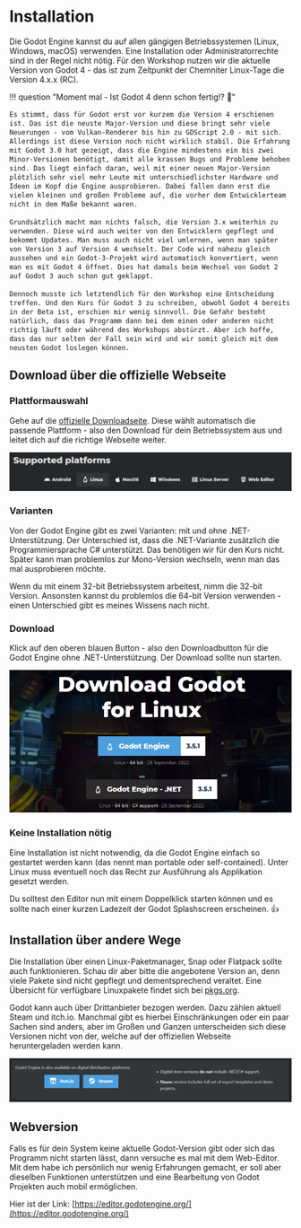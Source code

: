 # Installation

Die Godot Engine kannst du auf allen gängigen Betriebssystemen (Linux, Windows, macOS) verwenden. Eine Installation oder Administratorrechte sind in der Regel nicht nötig. Für den Workshop nutzen wir die aktuelle Version von Godot 4 - das ist zum Zeitpunkt der Chemniter Linux-Tage die Version 4.x.x (RC).

!!! question "Moment mal - Ist Godot 4 denn schon fertig!? :thinking:"

    Es stimmt, dass für Godot erst vor kurzem die Version 4 erschienen ist. Das ist die neuste Major-Version und diese bringt sehr viele Neuerungen - vom Vulkan-Renderer bis hin zu GDScript 2.0 - mit sich. Allerdings ist diese Version noch nicht wirklich stabil. Die Erfahrung mit Godot 3.0 hat gezeigt, dass die Engine mindestens ein bis zwei Minor-Versionen benötigt, damit alle krassen Bugs und Probleme behoben sind. Das liegt einfach daran, weil mit einer neuen Major-Version plötzlich sehr viel mehr Leute mit unterschiedlichster Hardware und Ideen im Kopf die Engine ausprobieren. Dabei fallen dann erst die vielen kleinen und großen Probleme auf, die vorher dem Entwicklerteam nicht in dem Maße bekannt waren.

    Grundsätzlich macht man nichts falsch, die Version 3.x weiterhin zu verwenden. Diese wird auch weiter von den Entwicklern gepflegt und bekommt Updates. Man muss auch nicht viel umlernen, wenn man später von Version 3 auf Version 4 wechselt. Der Code wird nahezu gleich aussehen und ein Godot-3-Projekt wird automatisch konvertiert, wenn man es mit Godot 4 öffnet. Dies hat damals beim Wechsel von Godot 2 auf Godot 3 auch schon gut geklappt.

    Dennoch musste ich letztendlich für den Workshop eine Entscheidung treffen. Und den Kurs für Godot 3 zu schreiben, obwohl Godot 4 bereits in der Beta ist, erschien mir wenig sinnvoll. Die Gefahr besteht natürlich, dass das Programm dann bei dem einen oder anderen nicht richtig läuft oder während des Workshops abstürzt. Aber ich hoffe, dass das nur selten der Fall sein wird und wir somit gleich mit dem neusten Godot loslegen können.

## Download über die offizielle Webseite

### Plattformauswahl

Gehe auf die [offizielle Downloadseite](https://godotengine.org/download). Diese wählt automatisch die passende Plattform - also den Download für dein Betriebssystem aus und leitet dich auf die richtige Webseite weiter.

![Betriebssysteme auf der Downloadseite](../assets/introduction/installation/supported_platforms.png)

### Varianten

Von der Godot Engine gibt es zwei Varianten: mit und ohne .NET-Unterstützung. Der Unterschied ist, dass die .NET-Variante zusätzlich die Programmiersprache C# unterstützt. Das benötigen wir für den Kurs nicht. Später kann man problemlos zur Mono-Version wechseln, wenn man das mal ausprobieren möchte.

Wenn du mit einem 32-bit Betriebssystem arbeitest, nimm die 32-bit Version. Ansonsten kannst du problemlos die 64-bit Version verwenden - einen Unterschied gibt es meines Wissens nach nicht.

### Download

Klick auf den oberen blauen Button - also den Downloadbutton für die Godot Engine ohne .NET-Unterstützung. Der Download sollte nun starten.

![Godot Versionen](../assets/introduction/installation/download_versionen.png)

### Keine Installation nötig

Eine Installation ist nicht notwendig, da die Godot Engine einfach so gestartet werden kann (das nennt man portable oder self-contained). Unter Linux muss eventuell noch das Recht zur Ausführung als Applikation gesetzt werden.

Du solltest den Editor nun mit einem Doppelklick starten können und es sollte nach einer kurzen Ladezeit der Godot Splashscreen erscheinen. 👍

## Installation über andere Wege

Die Installation über einen Linux-Paketmanager, Snap oder Flatpack sollte auch funktionieren. Schau dir aber bitte die angebotene Version an, denn viele Pakete sind nicht gepflegt und dementsprechend veraltet. Eine Übersicht für verfügbare Linuxpakete findet sich bei [pkgs.org](https://pkgs.org/search/?q=godot).

Godot kann auch über Drittanbieter bezogen werden. Dazu zählen aktuell Steam und itch.io. Manchmal gibt es hierbei Einschränkungen oder ein paar Sachen sind anders, aber im Großen und Ganzen unterscheiden sich diese Versionen nicht von der, welche auf der offiziellen Webseite heruntergeladen werden kann.

![Drittanbieter](../assets/introduction/installation/third_party.png)


## Webversion

Falls es für dein System keine aktuelle Godot-Version gibt oder sich das Programm nicht starten lässt, dann versuche es mal mit dem Web-Editor. Mit dem habe ich persönlich nur wenig Erfahrungen gemacht, er soll aber dieselben Funktionen unterstützen und eine Bearbeitung von Godot Projekten auch mobil ermöglichen.

Hier ist der Link: [https://editor.godotengine.org/](https://editor.godotengine.org/)